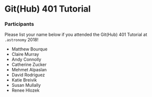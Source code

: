 # Git(Hub) 401 Tutorial

### Participants

Please list your name below if you attended the Git(Hub) 401 Tutorial at `.astronomy` 2018!
- Matthew Bourque
- Claire Murray
- Andy Connolly
- Catherine Zucker
- Mehmet Alpaslan
- David Rodriguez
- Katie Breivik
- Susan Mullally
- Renee Hlozek

